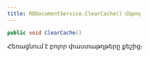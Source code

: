 ```yaml
---
title: RODocumentService.ClearCache() մեթոդ  
---
```


```c#
public void ClearCache()
```

Հեռացնում է բոլոր փաստաթղթերը քեշից։
